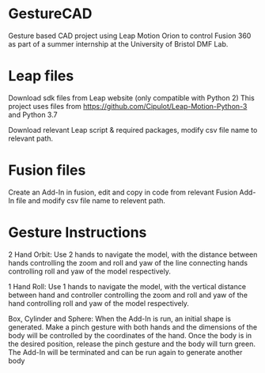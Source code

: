 # GestureCAD
Gesture based CAD project using Leap Motion Orion to control Fusion 360 as part of a summer internship at the University of Bristol DMF Lab.

# Leap files
Download sdk files from Leap website (only compatible with Python 2)
This project uses files from https://github.com/Cipulot/Leap-Motion-Python-3 and Python 3.7

Download relevant Leap script & required packages, modify csv file name to relevant path.

# Fusion files
Create an Add-In in fusion, edit and copy in code from relevant Fusion Add-In file and modify csv file name to relevent path.

# Gesture Instructions
2 Hand Orbit: Use 2 hands to navigate the model, with the distance between hands controlling the zoom and roll and yaw of the line connecting hands controlling roll and yaw of the model respectively.

1 Hand Roll:  Use 1 hands to navigate the model, with the vertical distance between hand and controller controlling the zoom and roll and yaw of the hand controlling roll and yaw of the model respectively.

Box, Cylinder and Sphere: When the Add-In is run, an initial shape is generated. Make a pinch gesture with both hands and the dimensions of the body will be controlled by the coordinates of the hand. Once the body is in the desired position, release the pinch gesture and the body will turn green. The Add-In will be terminated and can be run again to generate another body
